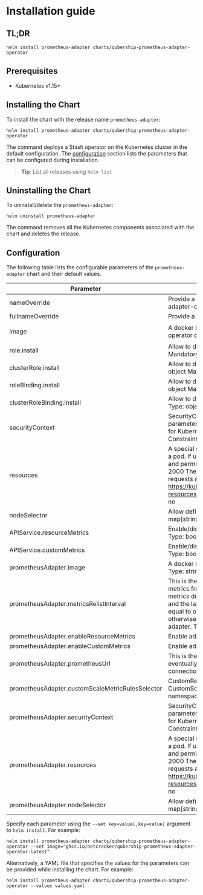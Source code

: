 # Installation guide

## TL;DR

```console
helm install prometheus-adapter charts/qubership-prometheus-adapter-operator
```

## Prerequisites

- Kubernetes v1.15+

## Installing the Chart

To install the chart with the release name `prometheus-adapter`:

```console
helm install prometheus-adapter charts/qubership-prometheus-adapter-operator
```

The command deploys a Stash operator on the Kubernetes cluster in the default configuration.
The [configuration](#configuration) section lists the parameters that can be configured during installation.

> **Tip**: List all releases using `helm list`

## Uninstalling the Chart

To uninstall/delete the `prometheus-adapter`:

```console
helm uninstall prometheus-adapter
```

The command removes all the Kubernetes components associated with the chart and deletes the release.

## Configuration

The following table lists the configurable parameters of the `prometheus-adapter` chart and their default values.

<!-- markdownlint-disable line-length -->

| Parameter                                        | Description                                                                                                                                                                                                                                                                                                                                                                                             | Default                                                             |
| ------------------------------------------------ | ------------------------------------------------------------------------------------------------------------------------------------------------------------------------------------------------------------------------------------------------------------------------------------------------------------------------------------------------------------------------------------------------------- | ------------------------------------------------------------------- |
| nameOverride                                     | Provide a name in place of qubership-prometheus-adapter-operator for `app:` labels                                                                                                                                                                                                                                                                                                                      | `""`                                                                |
| fullnameOverride                                 | Provide a name to substitute for the full names of resources                                                                                                                                                                                                                                                                                                                                            | `""`                                                                |
| image                                            | A docker image to use for qubership-prometheus-adapter-operator deployment Type: string Mandatory: yes                                                                                                                                                                                                                                                                                                  | `"ghcr.io/netcracker/qubership-prometheus-adapter-operator:latest"` |
| role.install                                     | Allow to disable create Role during deploy Type: object Mandatory: no                                                                                                                                                                                                                                                                                                                                   | `yes`                                                               |
| clusterRole.install                              | Allow to disable create ClusterRole during deploy Type: object Mandatory: no                                                                                                                                                                                                                                                                                                                            | `yes`                                                               |
| roleBinding.install                              | Allow to disable create RoleBinding during deploy Type: object Mandatory: no                                                                                                                                                                                                                                                                                                                            | `yes`                                                               |
| clusterRoleBinding.install                       | Allow to disable create ClusterRoleBinding during deploy Type: object Mandatory: no                                                                                                                                                                                                                                                                                                                     | `yes`                                                               |
| securityContext                                  | SecurityContext holds pod-level security attributes. The parameters are required if a Pod Security Policy is enabled for Kubernetes cluster and required if a Security Context Constraints is enabled for Openshift cluster. Mandatory: no                                                                                                                                                              | `{}`                                                                |
| resources                                        | A special supplemental group that applies to all containers in a pod. If unset, the Kubelet will not modify the ownership and permissions of any volume. Mandatory: no fsGroup: 2000 The resources describes the compute resource requests and limits for single Pods. Ref: <https://kubernetes.io/docs/concepts/configuration/manage-resources-containers/#example-1> Type: object Mandatory: no       | `{}`                                                                |
| nodeSelector                                     | Allow define which Nodes the Pods are scheduled on. Type: map[string] Mandatory: no Default: not set                                                                                                                                                                                                                                                                                                    | `{}`                                                                |
| APIService.resourceMetrics                       | Enable/disable creating APIServices for `metrics.k8s.io`. Type: bool Mandatory: no Default: true                                                                                                                                                                                                                                                                                                        | `true`                                                              |
| APIService.customMetrics                         | Enable/disable creating APIServices for `custom.metrics.io`. Type: bool Mandatory: no Default: true                                                                                                                                                                                                                                                                                                     | `true`                                                              |
| prometheusAdapter.image                          | A docker image to use for prometheus-adapter deployment Type: string Mandatory: yes                                                                                                                                                                                                                                                                                                                     | `"ghcr.io/netcracker/prometheus-adapter:latest"`                    |
| prometheusAdapter.metricsRelistInterval          | This is the interval at which to update the cache of available metrics from Prometheus. Since the adapter only lists metrics during discovery that exist between the current time and the last discovery query, your relist interval should be equal to or larger than your Prometheus scrape interval, otherwise your metrics will occasionally disappear from the adapter. Type: string Mandatory: no | `"1m"`                                                              |
| prometheusAdapter.enableResourceMetrics          | Enable adapter for `metrics.k8s.io`. Type: bool                                                                                                                                                                                                                                                                                                                                                         | `false`                                                             |
| prometheusAdapter.enableCustomMetrics            | Enable adapter for `custom.metrics.k8s.io`. Type: bool                                                                                                                                                                                                                                                                                                                                                  | `true`                                                              |
| prometheusAdapter.prometheusUrl                  | This is the URL used to connect to Prometheus. It will eventually contain query parameters to configure the connection. Type: string Mandatory: no                                                                                                                                                                                                                                                      | `""`                                                                |
| prometheusAdapter.customScaleMetricRulesSelector | CustomResources's labels to match for CustomScaleMetricRules discovery. If nil, only check all namespaces. Type: LabelSelector Mandatory: no                                                                                                                                                                                                                                                            | `[]`                                                                |
| prometheusAdapter.securityContext                | SecurityContext holds pod-level security attributes. The parameters are required if a Pod Security Policy is enabled for Kubernetes cluster and required if a Security Context Constraints is enabled for Openshift cluster. Mandatory: no                                                                                                                                                              | `{}`                                                                |
| prometheusAdapter.resources                      | A special supplemental group that applies to all containers in a pod. If unset, the Kubelet will not modify the ownership and permissions of any volume. Mandatory: no fsGroup: 2000 The resources describes the compute resource requests and limits for single Pods. Ref: <https://kubernetes.io/docs/concepts/configuration/manage-resources-containers/#example-1> Type: object Mandatory: no       | `{}`                                                                |
| prometheusAdapter.nodeSelector                   | Allow define which Nodes the Pods are scheduled on. Type: map[string] Mandatory: no Default: not set                                                                                                                                                                                                                                                                                                    | `{}`                                                                |

<!-- markdownlint-enable line-length -->

Specify each parameter using the `--set key=value[,key=value]` argument to `helm install`. For example:

```console
helm install prometheus-adapter charts/qubership-prometheus-adapter-operator --set image="ghcr.io/netcracker/qubership-prometheus-adapter-operator:latest"
```

Alternatively, a YAML file that specifies the values for the parameters can be provided while
installing the chart. For example:

```console
helm install prometheus-adapter charts/qubership-prometheus-adapter-operator --values values.yaml
```

